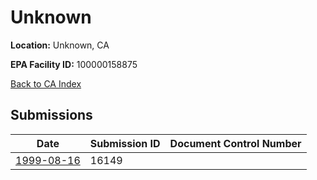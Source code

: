 # Unknown

**Location:** Unknown, CA

**EPA Facility ID:** 100000158875

[Back to CA Index](../../index.md)

## Submissions

| Date | Submission ID | Document Control Number |
|------|--------------|-------------------------|
| [1999-08-16](submissions/16149.md) | 16149 |  |
